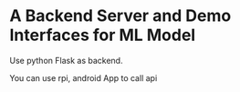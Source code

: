 # A Backend Server and Demo Interfaces for ML Model

Use python Flask as backend.

You can use rpi, android App to call api
